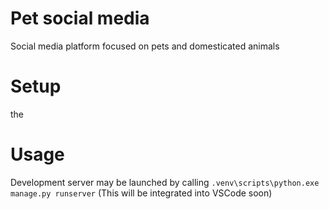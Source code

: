 # Pet social media
Social media platform focused on pets and domesticated animals

# Setup
the 

# Usage
Development server may be launched by calling `.venv\scripts\python.exe manage.py runserver` (This will be integrated into VSCode soon)
